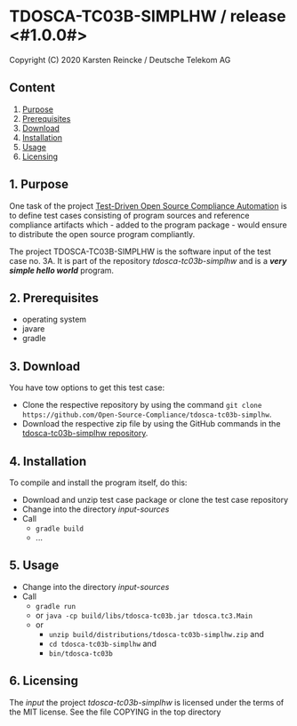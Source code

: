 # TDOSCA-TC03B-SIMPLHW / release <#1.0.0#>

Copyright (C) 2020 Karsten Reincke / Deutsche Telekom AG

## Content
1. [Purpose](#pur)
2. [Prerequisites](#prq)
3. [Download](#dlo)
4. [Installation](#ins)
5. [Usage](#use)
6. [Licensing](#lic)

## 1. Purpose <a id="pur"></a>
One task of the project [Test-Driven Open Source Compliance Automation](https://github.com/Open-Source-Compliance/tdosca) is to define test cases consisting of program sources and reference compliance artifacts which - added to the program package - would ensure to distribute the open source program compliantly.

The project TDOSCA-TC03B-SIMPLHW is the software input of the test case no. 3A. It is part of the repository *tdosca-tc03b-simplhw* and is a ***very simple hello world*** program.

## 2. Prerequisites <a id="prq"></a>
* operating system
* javare
* gradle


## 3. Download <a id="dlo"></a>

You have tow options to get this test case:

* Clone the respective repository by using the command ``git clone https://github.com/Open-Source-Compliance/tdosca-tc03b-simplhw``.
* Download the respective zip file by using the GitHub commands in the [tdosca-tc03b-simplhw repository](https://github.com/Open-Source-Compliance/tdosca-tc03b-simplhw).

## 4. Installation <a id="ins"></a>
To compile and install the program itself, do this:
* Download and unzip test case package or clone the test case repository
* Change into the directory *input-sources*
* Call
  - ``gradle build``
  - ...

## 5. Usage <a id="use"></a>
* Change into the directory *input-sources*
* Call
  - ``gradle run``
  - or ``java -cp build/libs/tdosca-tc03b.jar tdosca.tc3.Main``
  - or
    - ``unzip build/distributions/tdosca-tc03b-simplhw.zip`` and
    - ``cd tdosca-tc03b-simplhw`` and
    - ``bin/tdosca-tc03b``

## 6. Licensing <a id="lic"></a>

The *input* the project *tdosca-tc03b-simplhw* is licensed under the terms of the MIT license. See the file COPYING in the top directory
